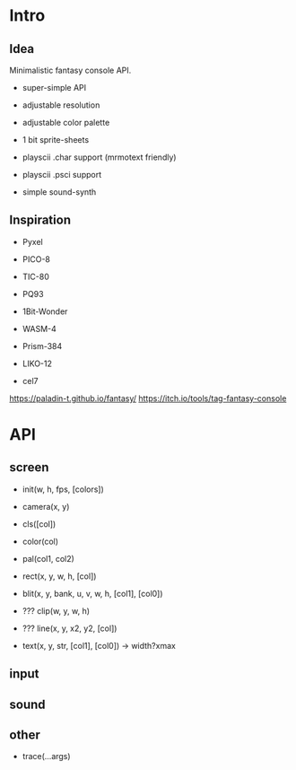 # Intro

## Idea

Minimalistic fantasy console API.

- super-simple API
- adjustable resolution
- adjustable color palette
- 1 bit sprite-sheets

- playscii .char support (mrmotext friendly)
- playscii .psci support
- simple sound-synth

## Inspiration

- Pyxel
- PICO-8
- TIC-80
- PQ93

- 1Bit-Wonder
- WASM-4
- Prism-384
- LIKO-12
- cel7

https://paladin-t.github.io/fantasy/
https://itch.io/tools/tag-fantasy-console

# API

## screen

- init(w, h, fps, [colors])

- camera(x, y)

- cls([col])

- color(col)

- pal(col1, col2)

- rect(x, y, w, h, [col])

- blit(x, y, bank, u, v, w, h, [col1], [col0])


- ??? clip(w, y, w, h)

- ??? line(x, y, x2, y2, [col])

- text(x, y, str, [col1], [col0]) -> width?xmax

## input


## sound

## other

- trace(...args)
